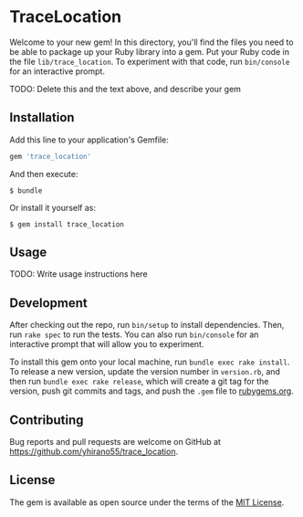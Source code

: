 # TraceLocation

Welcome to your new gem! In this directory, you'll find the files you need to be able to package up your Ruby library into a gem. Put your Ruby code in the file `lib/trace_location`. To experiment with that code, run `bin/console` for an interactive prompt.

TODO: Delete this and the text above, and describe your gem

## Installation

Add this line to your application's Gemfile:

```ruby
gem 'trace_location'
```

And then execute:

    $ bundle

Or install it yourself as:

    $ gem install trace_location

## Usage

TODO: Write usage instructions here

## Development

After checking out the repo, run `bin/setup` to install dependencies. Then, run `rake spec` to run the tests. You can also run `bin/console` for an interactive prompt that will allow you to experiment.

To install this gem onto your local machine, run `bundle exec rake install`. To release a new version, update the version number in `version.rb`, and then run `bundle exec rake release`, which will create a git tag for the version, push git commits and tags, and push the `.gem` file to [rubygems.org](https://rubygems.org).

## Contributing

Bug reports and pull requests are welcome on GitHub at https://github.com/yhirano55/trace_location.

## License

The gem is available as open source under the terms of the [MIT License](https://opensource.org/licenses/MIT).
